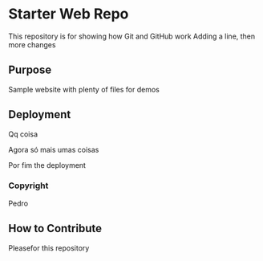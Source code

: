 # Starter Web Repo

This repository is for showing how Git and GitHub work Adding a line, then more changes

## Purpose

Sample website with plenty of files for demos

## Deployment

Qq coisa

Agora só mais umas coisas

Por fim the deployment

### Copyright

Pedro

## How to Contribute

Pleasefor this repository